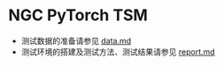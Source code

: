 <!-- omit in toc -->
# NGC PyTorch TSM

- 测试数据的准备请参见 [data.md](./data.md)
- 测试环境的搭建及测试方法、测试结果请参见 [report.md](./report.md)
